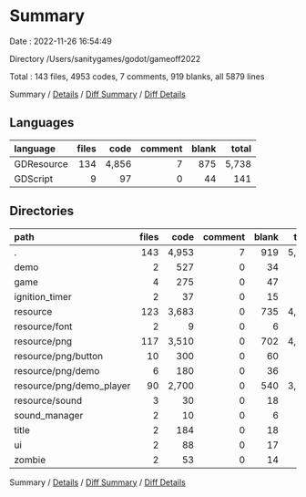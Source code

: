 # Summary

Date : 2022-11-26 16:54:49

Directory /Users/sanitygames/godot/gameoff2022

Total : 143 files,  4953 codes, 7 comments, 919 blanks, all 5879 lines

Summary / [Details](details.md) / [Diff Summary](diff.md) / [Diff Details](diff-details.md)

## Languages
| language | files | code | comment | blank | total |
| :--- | ---: | ---: | ---: | ---: | ---: |
| GDResource | 134 | 4,856 | 7 | 875 | 5,738 |
| GDScript | 9 | 97 | 0 | 44 | 141 |

## Directories
| path | files | code | comment | blank | total |
| :--- | ---: | ---: | ---: | ---: | ---: |
| . | 143 | 4,953 | 7 | 919 | 5,879 |
| demo | 2 | 527 | 0 | 34 | 561 |
| game | 4 | 275 | 0 | 47 | 322 |
| ignition_timer | 2 | 37 | 0 | 15 | 52 |
| resource | 123 | 3,683 | 0 | 735 | 4,418 |
| resource/font | 2 | 9 | 0 | 6 | 15 |
| resource/png | 117 | 3,510 | 0 | 702 | 4,212 |
| resource/png/button | 10 | 300 | 0 | 60 | 360 |
| resource/png/demo | 6 | 180 | 0 | 36 | 216 |
| resource/png/demo_player | 90 | 2,700 | 0 | 540 | 3,240 |
| resource/sound | 3 | 30 | 0 | 18 | 48 |
| sound_manager | 2 | 10 | 0 | 6 | 16 |
| title | 2 | 184 | 0 | 18 | 202 |
| ui | 2 | 88 | 0 | 17 | 105 |
| zombie | 2 | 53 | 0 | 14 | 67 |

Summary / [Details](details.md) / [Diff Summary](diff.md) / [Diff Details](diff-details.md)